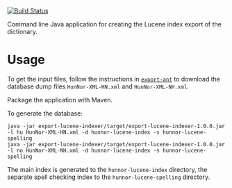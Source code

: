 [![Build Status](https://travis-ci.org/hunnor-dict/export-lucene.svg?branch=master)](https://travis-ci.org/hunnor-dict/export-lucene)

Command line Java application for creating the Lucene index export of the dictionary.

# Usage

To get the input files, follow the instructions in [`export-ant`](https://github.com/hunnor-dict/export-ant) to download the database dump files `HunNor-XML-HN.xml` and `HunNor-XML-NH.xml`.

Package the application with Maven.

To generate the database:

`java -jar export-lucene-indexer/target/export-lucene-indexer-1.0.0.jar -l hu HunNor-XML-HN.xml -d hunnor-lucene-index -s hunnor-lucene-spelling`  
`java -jar export-lucene-indexer/target/export-lucene-indexer-1.0.0.jar -l no HunNor-XML-NH.xml -d hunnor-lucene-index -s hunnor-lucene-spelling`

The main index is generated to the `hunnor-lucene-index` directory, the separate spell checking index to the `hunnor-lucene-spelling` directory.
